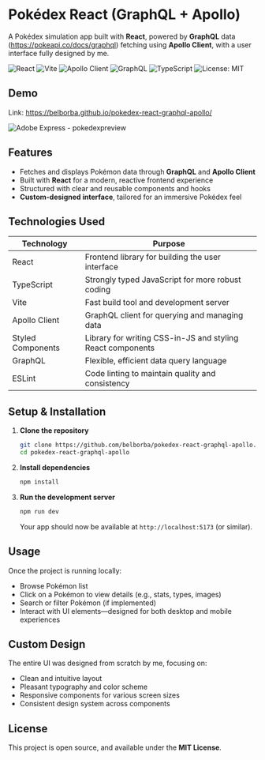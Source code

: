 # Pokédex React (GraphQL + Apollo)

A Pokédex simulation app built with **React**, powered by **GraphQL** data (https://pokeapi.co/docs/graphql) fetching using **Apollo Client**, with a user interface fully designed by me.

![React](https://img.shields.io/badge/React-18.2.0-61DAFB?logo=react&logoColor=white)
![Vite](https://img.shields.io/badge/Vite-5.4.0-646CFF?logo=vite&logoColor=white)
![Apollo Client](https://img.shields.io/badge/Apollo%20Client-3.9.0-311C87?logo=apollographql&logoColor=white)
![GraphQL](https://img.shields.io/badge/GraphQL-16.9.0-E10098?logo=graphql&logoColor=white)
![TypeScript](https://img.shields.io/badge/TypeScript-5.5.0-3178C6?logo=typescript&logoColor=white)
![License: MIT](https://img.shields.io/badge/License-MIT-green.svg)

## Demo
Link: https://belborba.github.io/pokedex-react-graphql-apollo/


![Adobe Express - pokedexpreview](https://github.com/user-attachments/assets/2f7445f8-c761-44e7-9241-b55468aad702)



## Features

* Fetches and displays Pokémon data through **GraphQL** and **Apollo Client**
* Built with **React** for a modern, reactive frontend experience
* Structured with clear and reusable components and hooks
* **Custom-designed interface**, tailored for an immersive Pokédex feel


## Technologies Used

| Technology         | Purpose                                             |
| ------------------ | --------------------------------------------------- |
| React              | Frontend library for building the user interface   |
| TypeScript         | Strongly typed JavaScript for more robust coding  |
| Vite               | Fast build tool and development server             |
| Apollo Client      | GraphQL client for querying and managing data      |
| Styled Components  | Library for writing CSS-in-JS and styling React components |
| GraphQL            | Flexible, efficient data query language            |
| ESLint             | Code linting to maintain quality and consistency  |



## Setup & Installation

1. **Clone the repository**

   ```bash
   git clone https://github.com/belborba/pokedex-react-graphql-apollo.git
   cd pokedex-react-graphql-apollo
   ```

2. **Install dependencies**

   ```bash
   npm install
   ```

3. **Run the development server**

   ```bash
   npm run dev
   ```

   Your app should now be available at `http://localhost:5173` (or similar).


## Usage

Once the project is running locally:

* Browse Pokémon list
* Click on a Pokémon to view details (e.g., stats, types, images)
* Search or filter Pokémon (if implemented)
* Interact with UI elements—designed for both desktop and mobile experiences


## Custom Design

The entire UI was designed from scratch by me, focusing on:

* Clean and intuitive layout
* Pleasant typography and color scheme
* Responsive components for various screen sizes
* Consistent design system across components


## License

This project is open source, and available under the **MIT License**.

